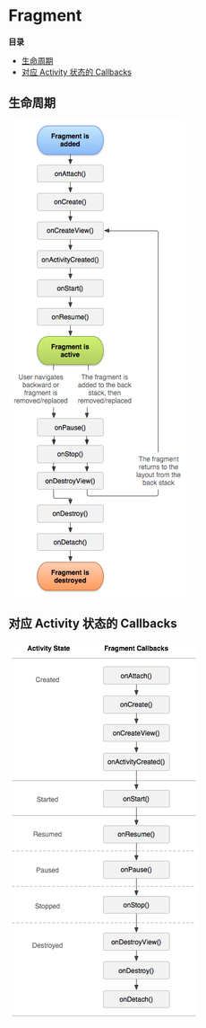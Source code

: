 # Fragment

**目录**

<!-- vim-markdown-toc GFM -->
* [生命周期](#生命周期)
* [对应 Activity 状态的 Callbacks](#对应-activity-状态的-callbacks)

<!-- vim-markdown-toc -->

## 生命周期

![fragment lifecycle](./assets/fragment-lifecycle.png)

## 对应 Activity 状态的 Callbacks

![activity state and fragment callbacks](./assets/activity-state-and-fragment-callbacks.png)
